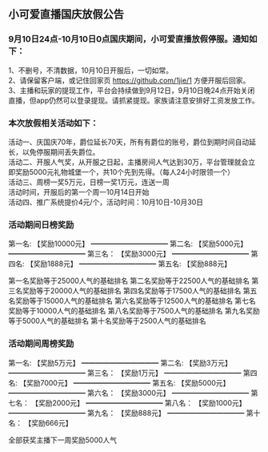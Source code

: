 ## 小可爱直播国庆放假公告


### 9月10日24点-10月10日0点国庆期间，小可爱直播放假停服。通知如下：

1、不删号，不清数据，10月10日开服后，一切如常。<br>
2、请保留客户端，或记住回家页  https://github.com/1jie/1 方便开服后回家。<br>
3、主播和玩家的提现工作，平台会持续做到9月12日，9月10日晚24点开始关闭直播，但app仍然可以登录提现。请抓紧提现。家族请注意安排好工资发放工作。<br>

### 本次放假相关活动如下：

活动一、庆国庆70年，爵位延长70天，所有有爵位的账号，爵位到期时间自动延长，以免停服期间丢失爵位。<br>
活动二、开服人气奖，从开服之日起，主播房间人气达到30万，平台管理就会立即奖励5000元礼物城堡一个，共10个先到先得。（每人24小时限领一个）<br>
活动三、周榜一奖5万元，日榜一奖1万元，连送一周<br>
活动时间，开服后的第一个周一10月14日开始<br>
活动四、推广系统提价4元/个，活动时间：10月10日-10月30日<br>

### 活动期间日榜奖励
第一名:
【奖励10000元】
━━━━━━━━━━━
第二名:
【奖励5000元】
━━━━━━━━━━━
第三名：
【奖励3000元】
━━━━━━━━━━━
第四名:
【奖励1888元】
━━━━━━━━━━━
第五名:
【奖励888元】

第一名奖励等于25000人气的基础排名
第二名奖励等于22500人气的基础排名
第三名奖励等于20000人气的基础排名
第四名奖励等于17500人气的基础排名
第五名奖励等于15000人气的基础排名
第六名奖励等于12500人气的基础排名
第七名奖励等于10000人气的基础排名
第八名奖励等于7500人气的基础排名
第九名奖励等于5000人气的基础排名
第十名奖励等于2500人气的基础排名

### 活动期间周榜奖励
第一名:
【奖励5万元】
━━━━━━━━━━━
第二名:
【奖励3万元】
━━━━━━━━━━━
第三名：
【奖励1万元】
━━━━━━━━━━━
第四名:
【奖励7000元】
━━━━━━━━━━━
第五名:
【奖励5000元】
━━━━━━━━━━━
第六名：
【奖励3000元】
━━━━━━━━━━━
第七名：
【奖励2000元】
━━━━━━━━━━━
第八名：
【奖励1000元】
━━━━━━━━━━━
第九名：
【奖励888元】
━━━━━━━━━━━
第十名：
【奖励666元】

全部获奖主播下一周奖励5000人气
